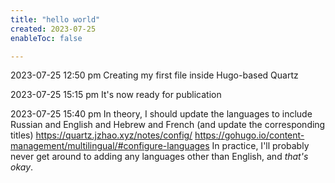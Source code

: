 ```yaml
---
title: "hello world"
created: 2023-07-25
enableToc: false

---
```

2023-07-25 12:50 pm	Creating my first file inside Hugo-based Quartz

2023-07-25 15:15 pm	It's now ready for publication

2023-07-25 15:40 pm	In theory, I should update the languages to include Russian and English and Hebrew and French (and update the corresponding titles)
https://quartz.jzhao.xyz/notes/config/
https://gohugo.io/content-management/multilingual/#configure-languages
In practice, I'll probably never get around to adding any languages other than English, and *that's okay*.